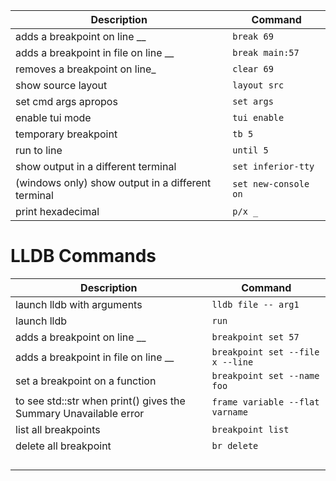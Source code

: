 
| Description                                        | Command              |
| -------------------------------------------------- | -------------------- |
| adds a breakpoint on line __                       | `break 69`           |
| adds a breakpoint in file on line __               | `break main:57`      |
| removes a breakpoint on line_                      | `clear 69`           |
| show source layout                                 | `layout src`         |
| set cmd args apropos                               | `set args`           |
| enable tui mode                                    | `tui enable`         |
| temporary breakpoint                               | `tb 5`               |
| run to line                                        | `until 5`            |
| show output in a different terminal                | `set inferior-tty`   |
| (windows only) show output in a different terminal | `set new-console on` |
| print hexadecimal                                  | `p/x _`              |
# LLDB Commands

| Description | Command |
| ---- | ---- |
| launch lldb with arguments | `lldb file -- arg1` |
| launch lldb | `run`  |
| adds a breakpoint on line __ | `breakpoint set 57` |
| adds a breakpoint in file on line __ | `breakpoint set --file x --line ` |
| set a breakpoint on a function | `breakpoint set --name foo ` |
| to see std::str when print() gives the Summary Unavailable error  | `frame variable --flat varname` |
| list all breakpoints | `breakpoint list` |
| delete all breakpoint | `br delete` |
|  |  |
|  |  |
|  |  |
|  |  |